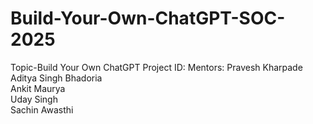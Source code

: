 # Build-Your-Own-ChatGPT-SOC-2025
Topic-Build Your Own ChatGPT
Project ID:
Mentors: Pravesh Kharpade  
         Aditya Singh Bhadoria  
         Ankit Maurya  
         Uday Singh  
         Sachin Awasthi